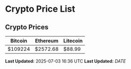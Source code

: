 # Crypto Price List

## Crypto Prices
| Bitcoin | Ethereum | Litecoin |
| ------- | -------- | -------- |
| $109224 | $2572.68 | $88.99 |
**Last Updated:** 2025-07-03 16:36 UTC
**Last Updated:** $DATE$
